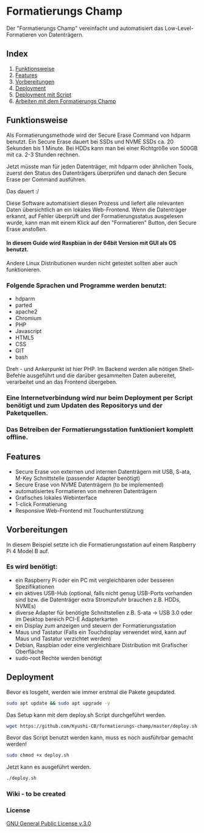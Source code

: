# Formatierungs Champ

Der "Formatierungs Champ" vereinfacht und automatisiert das Low-Level-Formatieren von Datenträgern.

## Index

1. [Funktionsweise](#funktionsweise)
2. [Features](#features) 
3. [Vorbereitungen](#vorbereitungen)
4. [Deployment](#deployment)
5. [Deployment mit Script](#deployment-mit-script)
6. [Arbeiten mit dem Formatierungs Champ](#arbeiten-mit-dem-formatierungs-champ)

## Funktionsweise

Als Formatierungsmethode wird der Secure Erase Command von hdparm benutzt. Ein Secure Erase dauert bei SSDs und NVME SSDs ca. 20 Sekunden bis 1 Minute.
Bei HDDs kann man bei einer Richtgröße von 500GB mit ca. 2-3 Stunden rechnen.

Jetzt müsste man für jeden Datenträger, mit hdparm oder ähnlichen Tools,
zuerst den Status des Datenträgers überprüfen und danach den Secure Erase per Command ausführen.

Das dauert :/

Diese Software automatisiert diesen Prozess und liefert alle relevanten Daten übersichtlich an ein lokales Web-Frontend.
Wenn die Datenträger erkannt, auf Fehler überprüft und der Formatierungsstatus ausgelesen wurde, kann man mit einem Klick auf den "Formatieren" Button,
den Secure Erase anstoßen.

#### In diesem Guide wird Raspbian in der 64bit Version mit GUI als OS benutzt.
Andere Linux Distributionen wurden nicht getestet sollten aber auch funktionieren.

### Folgende Sprachen und Programme werden benutzt:
- hdparm
- parted
- apache2
- Chromium
- PHP
- Javascript
- HTML5
- CSS
- GIT
- bash

Dreh - und Ankerpunkt ist hier PHP. Im Backend werden alle nötigen Shell-Befehle ausgeführt und die darüber gesammelten Daten aubereitet,
verarbeitet und an das Frontend übergeben.

### Eine Internetverbindung wird nur beim Deployment per Script benötigt und zum Updaten des Repositorys und der Paketquellen.
### Das Betreiben der Formatierungsstation funktioniert komplett offline.

## Features

- Secure Erase von externen und internen Datenträgern mit USB, S-ata, M-Key Schnittstelle (passender Adapter benötigt)
- Secure Erase von NVME Datenträgern (to be implemented)
- automatisiertes Formatieren von mehreren Datenträgern
- Grafisches lokales Webinterface
- 1-click Formatierung
- Responsive Web-Frontend mit Touchunterstützung

## Vorbereitungen

In diesem Beispiel setzte ich die Formatierungsstation auf einem Raspberry Pi 4 Model B auf.

### Es wird benötigt:
- ein Raspberry Pi oder ein PC mit vergleichbaren oder besseren Spezifikationen
- ein aktives USB-Hub (optional, falls nicht genug USB-Ports vorhanden sind bzw. die Datenträger extra Stromzufuhr brauchen z.B. HDDs, NVMEs)
- diverse Adapter für benötigte Schnittstellen z.B. S-ata -> USB 3.0 oder im Desktop bereich PCI-E Adapterkarten
- ein Display zum anzeigen und steuern der Formatierungsstation
- Maus und Tastatur (Falls ein Touchdisplay verwendet wird, kann auf Maus und Tastatur verzichtet werden)
- Debian, Raspbian oder eine vergleichbare Distribution mit Grafischer Oberfläche
- sudo-root Rechte werden benötigt

## Deployment

Bevor es losgeht, werden wie immer erstmal die Pakete geupdated.
``` bash
sudo apt update && sudo apt upgrade -y
```

Das Setup kann mit dem deploy.sh Script durchgeführt werden.
``` bash
wget https://github.com/Kyushi-CB/formatierungs-champ/master/deploy.sh
````

Bevor das Script benutzt werden kann, muss es noch ausführbar gemacht werden!
``` bash
sudo chmod +x deploy.sh
```

Jetzt kann es ausgeführt werden.
``` bash
./deploy.sh
```

### Wiki - to be created
### License
[GNU General Public License v.3.0](https://github.com/Kyushi-CB/formatierungs-champ/master/LICENSE.md)
